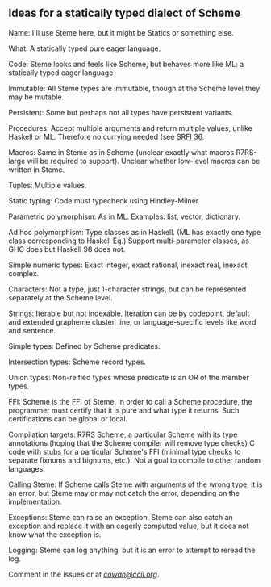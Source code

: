 ## Ideas for a statically typed dialect of Scheme

Name: I'll use Steme here, but it might be Statics or something else.

What: A statically typed pure eager language.

Code: Steme looks and feels like Scheme, but behaves more like ML:
a statically typed eager language

Immutable: All Steme types are immutable,
though at the Scheme level they may be mutable.

Persistent:  Some but perhaps not all types have persistent variants.

Procedures: Accept multiple arguments and return multiple values,
unlike Haskell or ML.  Therefore no currying needed
(see [SRFI 36](http://srfi.schemers.org/srfi-36/srfi-36.html).

Macros: Same in Steme as in Scheme (unclear exactly what macros
R7RS-large will be required to support).
Unclear whether low-level macros can be written in Steme.

Tuples: Multiple values.

Static typing: Code must typecheck using Hindley-Milner.

Parametric polymorphism: As in ML.
Examples: list, vector, dictionary.

Ad hoc polymorphism: Type classes as in Haskell.
(ML has exactly one type class corresponding to Haskell Eq.)
Support multi-parameter classes, as GHC does but Haskell 98 does not.

Simple numeric types: Exact integer, exact rational,
inexact real, inexact complex.

Characters: Not a type, just 1-character strings,
but can be represented separately at the Scheme level.

Strings: Iterable but not indexable.
Iteration can be by codepoint, default and extended grapheme cluster, line,
or language-specific levels like word and sentence.

Simple types:  Defined by Scheme predicates.

Intersection types: Scheme record types.

Union types: Non-reified types whose predicate
is an OR of the member types.

FFI: Scheme is the FFI of Steme.
In order to call a Scheme procedure,
the programmer must certify that it is pure
and what type it returns.
Such certifications can be global or local.

Compilation targets:  R7RS Scheme,
a particular Scheme with its type annotations
(hoping that the Scheme compiler will remove type checks)
C code with stubs for a particular Scheme's FFI
(minimal type checks to separate fixnums and bignums, etc.).
Not a goal to compile to other random languages.

Calling Steme: If Scheme calls Steme with arguments of the wrong type,
it is an error, but Steme may or may not catch the error,
depending on the implementation.

Exceptions:  Steme can raise an exception.
Steme can also catch an exception and replace it
with an eagerly computed value,
but it does not know what the exception is.

Logging: Steme can log anything,
but it is an error to attempt to reread the log.

Comment in the issues or at [*cowan@ccil.org*](mailto:cowan@ccil.org).
